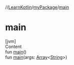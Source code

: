 //[LearnKotlin](../index.md)/[myPackage](index.md)/[main](main.md)



# main  
[jvm]  
Content  
fun [main](main.md)()  
fun [main](main.md)(args: [Array](https://kotlinlang.org/api/latest/jvm/stdlib/kotlin/-array/index.html)<[String](https://kotlinlang.org/api/latest/jvm/stdlib/kotlin/-string/index.html)>)  



